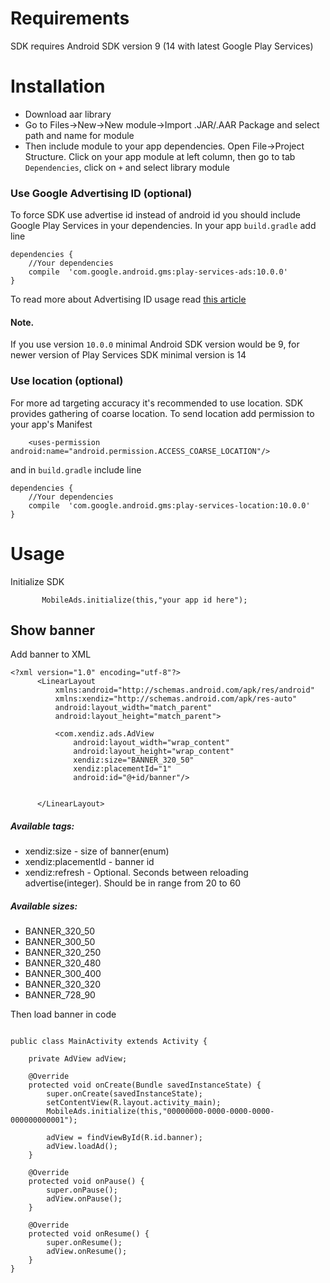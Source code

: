 # Requirements
SDK requires Android SDK version 9 (14 with latest Google Play Services)
# Installation
* Download aar library
* Go to Files->New->New module->Import .JAR/.AAR Package and select path and name for module
* Then include module to your app dependencies. Open File->Project Structure. Click on your app module at left column, then go to tab `Dependencies`, click on `+` and select library module
### Use Google Advertising ID (optional)
To force SDK use advertise id instead of android id you should include Google Play Services in your dependencies. 
In your app `build.gradle` add line
```
dependencies {
    //Your dependencies
    compile  'com.google.android.gms:play-services-ads:10.0.0'
}
```
To read more about Advertising ID usage read [this article](http://www.androiddocs.com/google/play-services/id.html)
#### Note. 
If you use version `10.0.0` minimal Android SDK version would be 9, for newer version of Play Services SDK minimal version is 14
### Use location (optional)
For more ad targeting accuracy it's recommended to use location. SDK provides gathering of coarse location. To send location add permission to your app's Manifest
```
    <uses-permission android:name="android.permission.ACCESS_COARSE_LOCATION"/>
```
and in `build.gradle` include line
```
dependencies {
    //Your dependencies
    compile  'com.google.android.gms:play-services-location:10.0.0'
}
```

# Usage
Initialize SDK
 ```    
        MobileAds.initialize(this,"your app id here");
 ```

## Show banner

 Add banner to XML
 ```
 <?xml version="1.0" encoding="utf-8"?>
       <LinearLayout 
           xmlns:android="http://schemas.android.com/apk/res/android"
           xmlns:xendiz="http://schemas.android.com/apk/res-auto"
           android:layout_width="match_parent"
           android:layout_height="match_parent">
       
           <com.xendiz.ads.AdView
               android:layout_width="wrap_content"
               android:layout_height="wrap_content"
               xendiz:size="BANNER_320_50"
               xendiz:placementId="1"
               android:id="@+id/banner"/>
       
       
       </LinearLayout>
 ```
 
 
 ##### Available tags:
* xendiz:size - size of banner(enum)
* xendiz:placementId - banner id
* xendiz:refresh - Optional. Seconds between reloading advertise(integer). Should be in range from 20 to 60
 
 ##### Available sizes:
* BANNER_320_50
* BANNER_300_50
* BANNER_320_250
* BANNER_320_480
* BANNER_300_400
* BANNER_320_320
* BANNER_728_90

Then load banner in code

```

public class MainActivity extends Activity {

    private AdView adView;

    @Override
    protected void onCreate(Bundle savedInstanceState) {
        super.onCreate(savedInstanceState);
        setContentView(R.layout.activity_main);
        MobileAds.initialize(this,"00000000-0000-0000-0000-000000000001");

        adView = findViewById(R.id.banner);
        adView.loadAd();
    }

    @Override
    protected void onPause() {
        super.onPause();
        adView.onPause();
    }

    @Override
    protected void onResume() {
        super.onResume();
        adView.onResume();
    }
}
```
 